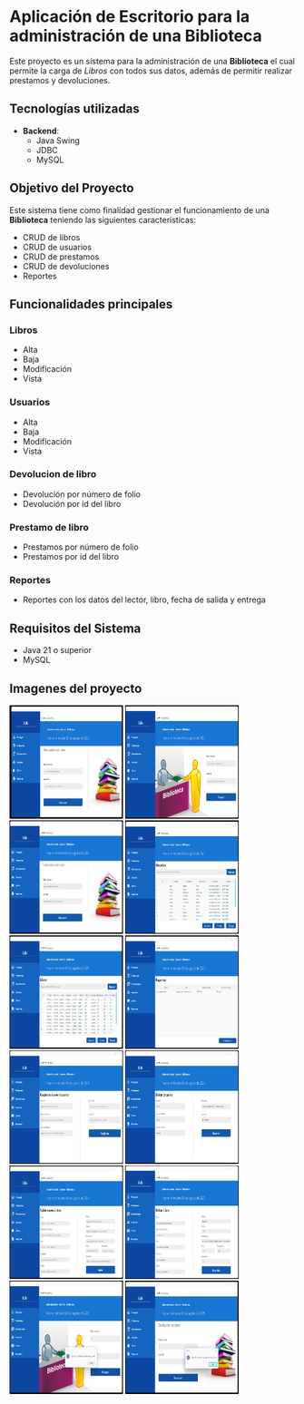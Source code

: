 
# Aplicación de Escritorio para la administración de una **Biblioteca**

Este proyecto es un sistema para la administración de una **Biblioteca** el cual permite la carga de *Libros* con todos sus datos, además de permitir realizar prestamos y devoluciones.

## Tecnologías utilizadas
- **Backend**:
  - Java Swing
  - JDBC
  - MySQL

## Objetivo del Proyecto

Este sistema tiene como finalidad gestionar el funcionamiento de una **Biblioteca** teniendo las siguientes caracteristicas:

- CRUD de libros
- CRUD de usuarios
- CRUD de prestamos
- CRUD de devoluciones
- Reportes

## Funcionalidades principales

### Libros
- Alta
- Baja
- Modificación
- Vista

### Usuarios
- Alta
- Baja
- Modificación
- Vista

### Devolucion de libro
- Devolución por número de folio
- Devolución por id del libro

### Prestamo de libro
- Prestamos por número de folio
- Prestamos por id del libro

### Reportes
- Reportes con los datos del lector, libro, fecha de salida y entrega

## Requisitos del Sistema
- Java 21 o superior
- MySQL

## Imagenes del proyecto

<img src="https://github.com/elavincho/iLIB_Biblioteca/blob/master/img/Captura_de_pantalla_1.png" width="200" height="200" alt="img"/>                      <img src="https://github.com/elavincho/iLIB_Biblioteca/blob/master/img/Captura_de_pantalla_2.png" width="200" height="200" alt="img"/>                          <img src="https://github.com/elavincho/iLIB_Biblioteca/blob/master/img/Captura_de_pantalla_3.png" width="200" height="200" alt="img"/>                          <img src="https://github.com/elavincho/iLIB_Biblioteca/blob/master/img/Captura_de_pantalla_4.png" width="200" height="200" alt="img"/>                          <img src="https://github.com/elavincho/iLIB_Biblioteca/blob/master/img/Captura_de_pantalla_5.png" width="200" height="200" alt="img"/>
                          <img src="https://github.com/elavincho/iLIB_Biblioteca/blob/master/img/Captura_de_pantalla_6.png" width="200" height="200" alt="img"/>
                          <img src="https://github.com/elavincho/iLIB_Biblioteca/blob/master/img/Captura_de_pantalla_7.png" width="200" height="200" alt="img"/>
                          <img src="https://github.com/elavincho/iLIB_Biblioteca/blob/master/img/Captura_de_pantalla_8.png" width="200" height="200" alt="img"/>
                          <img src="https://github.com/elavincho/iLIB_Biblioteca/blob/master/img/Captura_de_pantalla_9.png" width="200" height="200" alt="img"/>
                          <img src="https://github.com/elavincho/iLIB_Biblioteca/blob/master/img/Captura_de_pantalla_10.png" width="200" height="200" alt="img"/>
                          <img src="https://github.com/elavincho/iLIB_Biblioteca/blob/master/img/Captura_de_pantalla_11.png" width="200" height="200" alt="img"/>
                          <img src="https://github.com/elavincho/iLIB_Biblioteca/blob/master/img/Captura_de_pantalla_12.png" width="200" height="200" alt="img"/>


